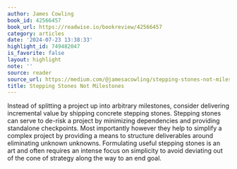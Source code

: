 ```yaml
---
author: James Cowling
book_id: 42566457
book_url: https://readwise.io/bookreview/42566457
category: articles
date: '2024-07-23 13:38:33'
highlight_id: 749482047
is_favorite: false
layout: highlight
note: ''
source: reader
source_url: https://medium.com/@jamesacowling/stepping-stones-not-milestones-e6be0073563f
title: Stepping Stones Not Milestones
---
```


Instead of splitting a project up into arbitrary milestones, consider delivering incremental value by shipping concrete stepping stones. Stepping stones can serve to de-risk a project by minimizing dependencies and providing standalone checkpoints. Most importantly however they help to simplify a complex project by providing a means to structure deliverables around eliminating unknown unknowns. Formulating useful stepping stones is an art and often requires an intense focus on simplicity to avoid deviating out of the cone of strategy along the way to an end goal.